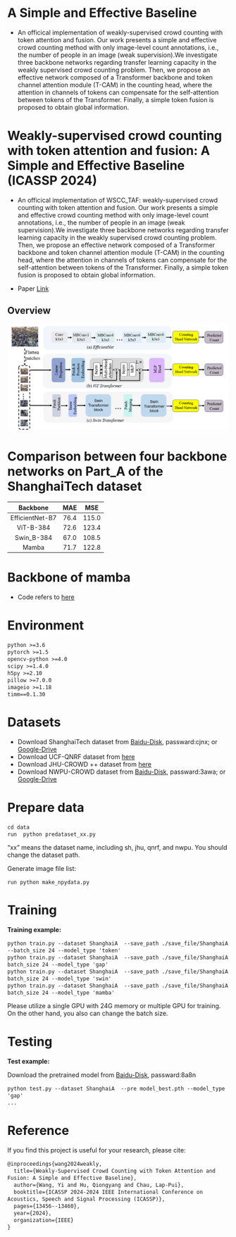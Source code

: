 
# A Simple and Effective Baseline
* An officical implementation of weakly-supervised crowd counting with token attention and fusion. Our work presents a simple and effective crowd counting method with only image-level count annotations,
i.e., the number of people in an image (weak supervision).We investigate three backbone networks regarding transfer learning capacity in the weakly supervised crowd counting problem. Then, we propose an effective network composed of a Transformer backbone and token channel attention module (T-CAM) in the counting head, where the attention in channels of tokens can compensate for the self-attention between tokens of the Transformer. Finally, a simple token fusion is proposed to obtain
global information.
# Weakly-supervised crowd counting with token attention and fusion: A Simple and Effective Baseline (ICASSP 2024)
* An officical implementation of WSCC_TAF: weakly-supervised crowd counting with token attention and fusion. Our work presents a simple and effective crowd counting method with only image-level count annotations, i.e., the number of people in an image (weak supervision).We investigate three backbone networks regarding transfer learning capacity in the weakly supervised crowd counting problem. Then, we propose an effective network composed of a Transformer backbone and token channel attention module (T-CAM) in the counting head, where the attention in channels of tokens can compensate for the self-attention between tokens of the Transformer. Finally, a simple token fusion is proposed to obtain global information.

* Paper [Link](https://ieeexplore.ieee.org/document/10446636)
## Overview
![avatar](./image/overview.png)

# Comparison between four backbone networks on Part_A of the ShanghaiTech dataset
| Backbone | MAE | MSE | 
|:---------:| :----------:|:-------:| 
EfficientNet-B7 |76.4 | 115.0 
ViT-B-384 | 72.6 | 123.4 
Swin_B-384 | 67.0 | 108.5 
Mamba | 71.7 | 122.8 

# Backbone of mamba
- Code refers to [here](https://github.com/hustvl/Vim)

# Environment

	python >=3.6 
	pytorch >=1.5
	opencv-python >=4.0
	scipy >=1.4.0
	h5py >=2.10
	pillow >=7.0.0
	imageio >=1.18
	timm==0.1.30

# Datasets

- Download ShanghaiTech dataset from [Baidu-Disk](https://pan.baidu.com/s/15WJ-Mm_B_2lY90uBZbsLwA), passward:cjnx; or [Google-Drive](https://drive.google.com/file/d/1CkYppr_IqR1s6wi53l2gKoGqm7LkJ-Lc/view?usp=sharing)
- Download UCF-QNRF dataset from [here](https://www.crcv.ucf.edu/data/ucf-qnrf/)
- Download JHU-CROWD ++ dataset from [here](http://www.crowd-counting.com/)
- Download NWPU-CROWD dataset from [Baidu-Disk](https://pan.baidu.com/s/1VhFlS5row-ATReskMn5xTw), passward:3awa; or [Google-Drive](https://drive.google.com/file/d/1drjYZW7hp6bQI39u7ffPYwt4Kno9cLu8/view?usp=sharing)


# Prepare data

```
cd data
run  python predataset_xx.py
```
“xx” means the dataset name, including sh, jhu, qnrf, and nwpu. You should change the dataset path.

Generate image file list: 
```
run python make_npydata.py
```

# Training

**Training example:**

```
python train.py --dataset ShanghaiA  --save_path ./save_file/ShanghaiA --batch_size 24 --model_type 'token' 
python train.py --dataset ShanghaiA  --save_path ./save_file/ShanghaiA batch_size 24 --model_type 'gap'
python train.py --dataset ShanghaiA  --save_path ./save_file/ShanghaiA batch_size 24 --model_type 'swin'
python train.py --dataset ShanghaiA  --save_path ./save_file/ShanghaiA batch_size 24 --model_type 'mamba'
```
Please utilize a single GPU with 24G memory or multiple GPU for training. On the other hand, you also can change the batch size.

# Testing
**Test example:**

Download the pretrained model from [Baidu-Disk](https://pan.baidu.com/s/1OJZmZfDGOuHCVMtJwrPHUw), passward:8a8n

```
python test.py --dataset ShanghaiA  --pre model_best.pth --model_type 'gap'
...
```

# Reference
If you find this project is useful for your research, please cite:
```
@inproceedings{wang2024weakly,
  title={Weakly-Supervised Crowd Counting with Token Attention and Fusion: A Simple and Effective Baseline},
  author={Wang, Yi and Hu, Qiongyang and Chau, Lap-Pui},
  booktitle={ICASSP 2024-2024 IEEE International Conference on Acoustics, Speech and Signal Processing (ICASSP)},
  pages={13456--13460},
  year={2024},
  organization={IEEE}
}
```
